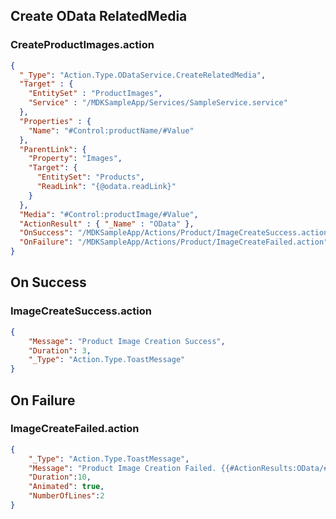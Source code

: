 ## Create OData RelatedMedia 

### CreateProductImages.action

```json
{
  "_Type": "Action.Type.ODataService.CreateRelatedMedia",
  "Target" : {
    "EntitySet" : "ProductImages",
    "Service" : "/MDKSampleApp/Services/SampleService.service"
  },
  "Properties" : {
    "Name": "#Control:productName/#Value"
  },
  "ParentLink": {
    "Property": "Images",
    "Target": {
      "EntitySet": "Products",
      "ReadLink": "{@odata.readLink}"
    }
  },
  "Media": "#Control:productImage/#Value",
  "ActionResult" : { "_Name" : "OData" },
  "OnSuccess": "/MDKSampleApp/Actions/Product/ImageCreateSuccess.action",
  "OnFailure": "/MDKSampleApp/Actions/Product/ImageCreateFailed.action"
}
```

## On Success

### ImageCreateSuccess.action

```json
{
    "Message": "Product Image Creation Success",
    "Duration": 3,
    "_Type": "Action.Type.ToastMessage"
}
```

## On Failure

### ImageCreateFailed.action

```json
{
	"_Type": "Action.Type.ToastMessage",
	"Message": "Product Image Creation Failed. {{#ActionResults:OData/#Property:error}}",
	"Duration":10,
	"Animated": true,
	"NumberOfLines":2
}
```